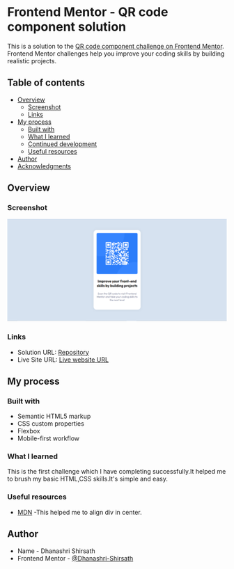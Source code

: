 # Frontend Mentor - QR code component solution

This is a solution to the [QR code component challenge on Frontend Mentor](https://www.frontendmentor.io/challenges/qr-code-component-iux_sIO_H). Frontend Mentor challenges help you improve your coding skills by building realistic projects. 

## Table of contents

- [Overview](#overview)
  - [Screenshot](#screenshot)
  - [Links](#links)
- [My process](#my-process)
  - [Built with](#built-with)
  - [What I learned](#what-i-learned)
  - [Continued development](#continued-development)
  - [Useful resources](#useful-resources)
- [Author](#author)
- [Acknowledgments](#acknowledgments)

## Overview

### Screenshot

![Design preview of the QR code component coding challenge](./images/screenshot_output.PNG)

### Links

- Solution URL: [Repository](https://github.com/Dhanashri-Shirsath/Frontend-Mentor-Solutions/QR-code-component-challenge)
- Live Site URL: [Live website URL](https://your-live-site-url.com)

## My process

### Built with

- Semantic HTML5 markup
- CSS custom properties
- Flexbox
- Mobile-first workflow

### What I learned
This is the first challenge which I have completing successfully.It helped me to brush my basic HTML,CSS skills.It's simple and easy.

### Useful resources

- [MDN](https://developer.mozilla.org/) -This helped me to align div in center.

## Author
- Name - Dhanashri Shirsath
- Frontend Mentor - [@Dhanashri-Shirsath](https://www.frontendmentor.io/profile/Dhanashri-Shirsath)



